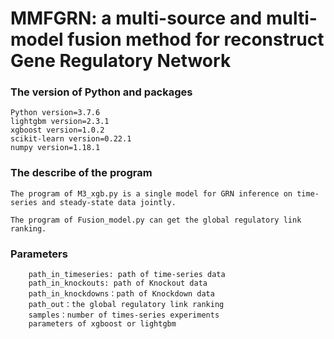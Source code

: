 # MMFGRN: a multi-source and multi-model fusion method for reconstruct Gene Regulatory Network

### The version of Python and packages
    Python version=3.7.6
	lightgbm version=2.3.1
	xgboost version=1.0.2
	scikit-learn version=0.22.1
	numpy version=1.18.1

### The describe of the program 

```
The program of M3_xgb.py is a single model for GRN inference on time-series and steady-state data jointly.

The program of Fusion_model.py can get the global regulatory link ranking.
```

### Parameters
        path_in_timeseries: path of time-series data
		path_in_knockouts: path of Knockout data
		path_in_knockdowns：path of Knockdown data
		path_out：the global regulatory link ranking
		samples：number of times-series experiments
		parameters of xgboost or lightgbm
